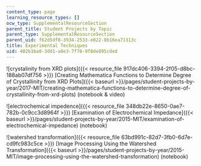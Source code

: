 ```yaml
---
content_type: page
learning_resource_types: []
ocw_type: SupplementalResourceSection
parent_title: Student Projects by Topic
parent_type: SupplementalResourceSection
parent_uid: f62d5df8-3934-2533-e022-8b16ea71313c
title: Experimental Techniques
uid: 402b1ba0-3dd1-a8e3-7f78-9f8de895cded
---
```


![crystalinity from XRD plots]({{< resource_file 917dc406-3394-2f05-d8bc-188ab07df756 >}}) [Creating Mathematica Functions to Determine Degree of Crystallinity from XRD Plots]({{< baseurl >}}/pages/student-projects-by-year/2017-MIT/creating-mathematica-functions-to-determine-degree-of-crystallinity-from-xrd-plots) (notebook & video)

![electrochemical impedence]({{< resource_file 348db22e-8650-0ae7-782b-0c9cc3d8964f >}}) [Examination of Electrochemical Impedance]({{< baseurl >}}/pages/student-projects-by-year/2015-MIT/examination-of-electrochemical-impedance) (notebook)

![watershed transformation]({{< resource_file 63bd991c-82d7-3fb0-6d7e-cd9fc983c5ce >}}) [Image Processing Using the Watershed Transformation]({{< baseurl >}}/pages/student-projects-by-year/2015-MIT/image-processing-using-the-watershed-transformation) (notebook)